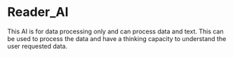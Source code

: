 # Reader_AI
This AI is for data processing only and can process data and text. 
This can be used to process the data and have a thinking capacity to understand the user requested data.

